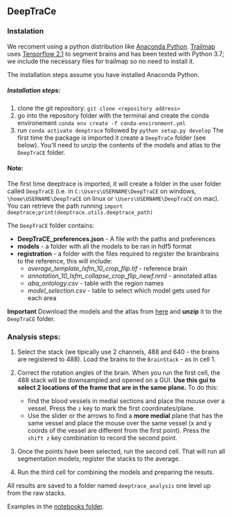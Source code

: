 ## DeepTraCe

### Instalation

We recoment using a python distribution like [Anaconda Python](https://www.anaconda.com/).
[Trailmap](https://github.com/AlbertPun/TRAILMAP) uses [Tensorflow 2.1](https://www.tensorflow.org/) to segment brains and has been tested with Python 3.7; we include the necessary files for trailmap so no need to install it.


The installation steps assume you have installed Anaconda Python.

##### Installation steps:
1. clone the git repository: ``git clone <repository address>``
2. go into the repository folder with the terminal and create the conda environement ``conda env create -f conda-environment.yml``
3. run ``conda activate deeptrace`` followed by ``python setup.py develop``
The first time the package is imported it create a ``DeepTraCe`` folder (see below). You'll need to unzip the contents of the models and atlas to the ``DeepTraCE`` folder.



#### Note:

The first time deeptrace is imported, it will create a folder in the user folder called ``DeepTraCE`` (i.e. in ``C:\Users\USERNAME\DeepTraCE`` on windows, ``\home\USERNAME\DeepTraCE`` on linux or ``\Users\USERNAME\DeepTraCE`` on mac).
You can retrieve the path running ``import deeptrace;print(deeptrace.utils.deeptrace_path)``

The ``DeepTraCE`` folder contains:
- **DeepTraCE_preferences.json** - A file with the paths and preferences
- **models** - a folder with all the models to be ran in hdf5 format
- **registration** - a folder with the files required to register the brainbrains to the reference, this will include:
   - *average_template_lsfm_10_crop_flip.tif*   - reference brain
   - *annotation_10_lsfm_collapse_crop_flip_newf.nrrd* - annotated atlas
   - *aba_ontology.csv* - table with the region names
   - *model_selection.csv* - table to select which model gets used for each area

**Important** Download the models and the atlas from [here](https://drive.google.com/file/d/1-TpVhovErZYMHRs4vbum6FPOJ0JKTGTD/view?usp=sharing) and **unzip** it to the ``DeepTraCE`` folder.



### Analysis steps:

1) Select the stack (we tipically use 2 channels, 488 and 640 - the brains are registered to 488). Load the brains to the ``BrainStack`` - as in cell 1.
2) Correct the rotation angles of the brain. When you run the first cell, the 488 stack will be downsampled and opened on a GUI. **Use this gui to select 2 locations of the frame that are in the same plane.** To do this:
    - find the blood vessels in medial sections and place the mouse over a vessel. Press the ``z`` key to mark the first coordinates/plane.
    - Use the slider or the arrows to find a **more medial** plane that has the same vessel and place the mouse over the same vessel (x and y coords of the vessel are different from the first point). Press the ``shift z`` key combination to record the second point.
    
3) Once the points have been selected, run the second cell. That will run all segmentation models; register the stacks to the average. 
4) Run the third cell for combining the models and preparing the resuts.

All results are saved to a folder named ``deeptrace_analysis`` one level up from the raw stacks.

Examples in the [notebooks folder](notebooks).


